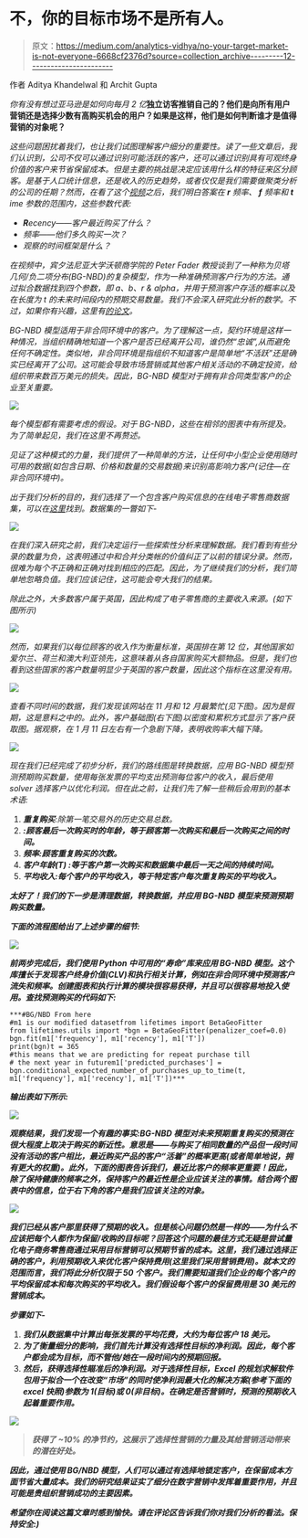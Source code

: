 # 不，你的目标市场不是所有人。

> 原文：<https://medium.com/analytics-vidhya/no-your-target-market-is-not-everyone-6668cf2376d?source=collection_archive---------12----------------------->

作者 Aditya Khandelwal 和 Archit Gupta

*你有没有想过亚马逊是如何向每月 2 亿*[](https://www.nchannel.com/blog/amazon-statistics/)**独立访客推销自己的？他们是向所有用户营销还是选择少数有高购买机会的用户？如果是这样，他们是如何判断谁才是值得营销的对象呢？**

*这些问题困扰着我们，也让我们试图理解客户细分的重要性。读了一些文章后，我们认识到，公司不仅可以通过识别可能活跃的客户，还可以通过识别具有可观终身价值的客户来节省保留成本。但是主要的挑战是决定应该用什么样的特征来区分顾客。是基于人口统计信息，还是收入的历史趋势，或者仅仅是我们需要做聚类分析的公司的任期？然而，在看了这个[视频](https://www.youtube.com/watch?v=guj2gVEEx4s)之后，我们明白答案在 **r** 频率、 **f** 频率和 **t** ime 参数的范围内，这些参数代表:*

*   ***R**ecency——客户最近购买了什么？*
*   *频率——他们多久购买一次？*
*   *观察的时间框架是什么？*

*在视频中，宾夕法尼亚大学沃顿商学院的 Peter Fader 教授谈到了一种称为贝塔几何/负二项分布(BG-NBD)的复杂模型，作为一种准确预测客户行为的方法。通过拟合数据找到四个参数，即 a、b、r & alpha，并用于预测客户存活的概率以及在长度为 t 的未来时间段内的预期交易数量。我们不会深入研究此分析的数学。不过，如果你有兴趣，这里有[的论文](http://mktg.uni-svishtov.bg/ivm/resources/Counting_Your_Customers.pdf)。*

*BG-NBD 模型适用于非合同环境中的客户。为了理解这一点，契约环境是这样一种情况，当组织精确地知道一个客户是否已经离开公司，谁仍然“忠诚”,从而避免任何不确定性。类似地，非合同环境是指组织不知道客户是简单地“不活跃”还是确实已经离开了公司。这可能会导致市场营销或其他客户相关活动的不确定投资，给组织带来数百万美元的损失。因此，BG-NBD 模型对于拥有非合同类型客户的企业至关重要。*

*![](img/65cc8dfc7c5bbb033225310a35052f2b.png)*

*每个模型都有需要考虑的假设。对于 BG-NBD，这些在相邻的图表中有所提及。为了简单起见，我们在这里不再赘述。*

*见证了这种模式的力量，我们提供了一种简单的方法，让任何中小型企业使用随时可用的数据(如包含日期、价格和数量的交易数据)来识别高影响力客户(记住—在非合同环境中)。*

*出于我们分析的目的，我们选择了一个包含客户购买信息的在线电子零售商数据集，可以在[这里](http://archive.ics.uci.edu/ml/datasets/online+retail)找到。数据集的一瞥如下-*

*![](img/b8b7cbd486991dfc162c1df29a7645ce.png)*

*在我们深入研究之前，我们决定运行一些探索性分析来理解数据。我们看到有些分录的数量为负，这表明通过中和合并分类帐的价值纠正了以前的错误分录。然而，很难为每个不正确和正确对找到相应的匹配。因此，为了继续我们的分析，我们简单地忽略负值。我们应该记住，这可能会夸大我们的结果。*

*除此之外，大多数客户属于英国，因此构成了电子零售商的主要收入来源。(如下图所示)*

*![](img/369656c6f7a3012e2899230f2426dd45.png)*

*然而，如果我们以每位顾客的收入作为衡量标准，英国排在第 12 位，其他国家如爱尔兰、荷兰和澳大利亚领先，这意味着从各自国家购买大额物品。但是，我们也看到这些国家的客户数量明显少于英国的客户数量，因此这个指标在这里没有用。*

*![](img/6a0b608431d7c52e8335fc1afba5167b.png)*

*查看不同时间的数据，我们发现该网站在 11 月和 12 月最繁忙(见下图)。因为是假期，这是意料之中的。此外，客户基础图(右下图)以密度和累积方式显示了客户获取图。据观察，在 1 月 11 日左右有一个急剧下降，表明收购率大幅下降。*

*![](img/436d0a3fa0961f0ecd4c90f634725e95.png)*

*现在我们已经完成了初步分析，我们的路线图是转换数据，应用 BG-NBD 模型预测预期购买数量，使用每张发票的平均支出预测每位客户的收入，最后使用 solver 选择客户以优化利润。但在此之前，让我们先了解一些稍后会用到的基本术语:*

1.  ***重复购买**:除第一笔交易外的历史交易总数。*
2.  ***:顾客最后一次购买时的年龄，等于顾客第一次购买和最后一次购买之间的时间。***
3.  *****频率**:顾客重复购买的次数。***
4.  *****客户年龄(T)** :等于客户第一次购买和数据集中最后一天之间的持续时间。***
5.  *****平均收入**:每个客户的平均收入，等于特定客户每次重复购买的平均收入。***

***太好了！我们的下一步是清理数据，转换数据，并应用 BG-NBD 模型来预测预期购买数量。***

***下面的流程图给出了上述步骤的细节:***

***![](img/fd949c608fa84e26f82b1d548de24e8b.png)***

***前两步完成后，我们使用 Python 中可用的“寿命”库来应用 BG-NBD 模型。这个库擅长于发现客户终身价值(CLV)和执行相关计算，例如在非合同环境中预测客户流失和频率。创建图表和执行计算的模块很容易获得，并且可以很容易地投入使用。查找预测购买的代码如下:***

```
***#BG/NBD From here
#m1 is our modified datasetfrom lifetimes import BetaGeoFitter
from lifetimes.utils import *bgn = BetaGeoFitter(penalizer_coef=0.0)
bgn.fit(m1['frequency'], m1['recency'], m1['T'])
print(bgn)t = 365
#this means that we are predicting for repeat purchase till 
# the next year in futurem1['predicted_purchases'] = bgn.conditional_expected_number_of_purchases_up_to_time(t, m1['frequency'], m1['recency'], m1['T'])***
```

***输出表如下所示:***

***![](img/a2a8ea1157be66d3ad8fc4d588e75202.png)***

***观察结果，我们发现一个有趣的事实:BG-NBD 模型对未来预期重复购买的预测在很大程度上取决于购买的新近性。意思是——与购买了相同数量的产品但一段时间没有活动的客户相比，最近购买产品的客户“活着”的概率更高(或者简单地说，拥有更大的权重)。此外，下面的图表告诉我们，最近比客户的频率更重要！因此，除了保持健康的频率之外，保持客户的最近性是企业应该关注的事情。结合两个图表中的信息，位于右下角的客户是我们应该关注的对象。***

***![](img/b75a62262151297940201484790ae02f.png)***

***我们已经从客户那里获得了预期的收入。但是核心问题仍然是一样的——为什么不应该把每个人都作为保留/收购的目标呢？回答这个问题的最佳方式无疑是尝试量化电子商务零售商通过采用目标营销可以预期节省的成本。这里，我们通过选择正确的客户，利用预期收入来优化客户保持费用(这里我们采用营销费用)。就本文的范围而言，我们将此分析仅限于 50 个客户。我们需要知道我们企业的每个客户的平均保留成本和每次购买的平均收入。我们假设每个客户的保留费用是 30 美元的营销成本。***

***步骤如下-***

1.  ***我们从数据集中计算出每张发票的平均花费，大约为每位客户 18 美元。***
2.  ***为了衡量细分的影响，我们首先计算没有选择性目标的净利润。因此，每个客户都会成为目标，而不管他/她在一段时间内的预期回报。***
3.  ***然后，获得选择性瞄准后的净利润。对于选择性目标，Excel 的规划求解软件包用于拟合一个在改变“市场”的同时使净利润最大化的解决方案(参考下面的 excel 快照)参数为 1(目标)或 0(非目标)。在确定是否营销时，预测的预期收入起着重要作用。***

***![](img/07b99b6a6d0b2edaf0bd69b44975619d.png)***

> ***获得了 **~10%** 的净节约，这展示了选择性营销的力量及其给营销活动带来的潜在好处。***

***因此，通过使用 BG/NBD 模型，人们可以通过有选择地锁定客户，在保留成本方面节省大量成本。我们的研究结果证实了细分在数字营销中发挥着重要作用，并且可能是贵组织营销成功的主要因素。***

***希望你在阅读这篇文章时感到愉快。请在评论区告诉我们你对我们分析的看法。保持安全:)***